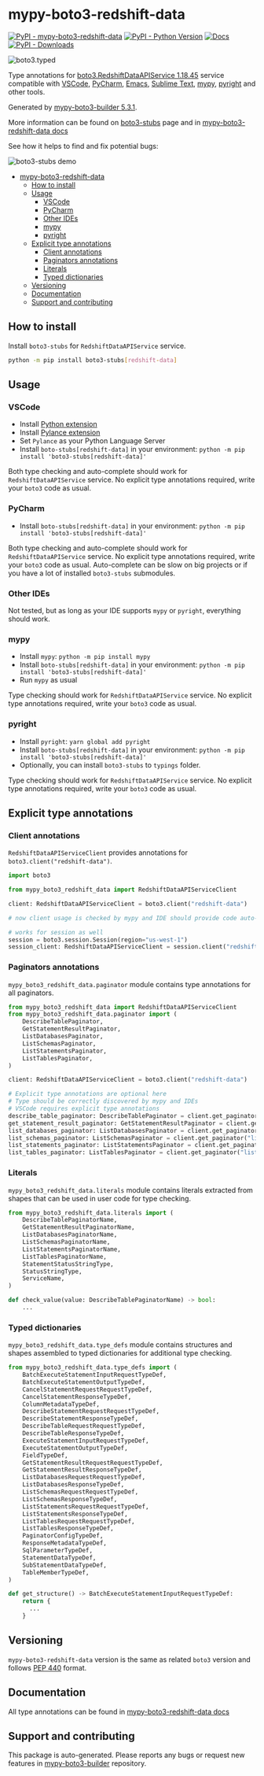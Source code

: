 <a id="mypy-boto3-redshift-data"></a>

# mypy-boto3-redshift-data

[![PyPI - mypy-boto3-redshift-data](https://img.shields.io/pypi/v/mypy-boto3-redshift-data.svg?color=blue)](https://pypi.org/project/mypy-boto3-redshift-data)
[![PyPI - Python Version](https://img.shields.io/pypi/pyversions/mypy-boto3-redshift-data.svg?color=blue)](https://pypi.org/project/mypy-boto3-redshift-data)
[![Docs](https://img.shields.io/readthedocs/mypy-boto3-builder.svg?color=blue)](https://mypy-boto3-builder.readthedocs.io/)
[![PyPI - Downloads](https://img.shields.io/pypi/dw/mypy-boto3-redshift-data?color=blue)](https://pypistats.org/packages/mypy-boto3-redshift-data)

![boto3.typed](https://github.com/vemel/mypy_boto3_builder/raw/master/logo.png)

Type annotations for
[boto3.RedshiftDataAPIService 1.18.45](https://boto3.amazonaws.com/v1/documentation/api/1.18.45/reference/services/redshift-data.html#RedshiftDataAPIService)
service compatible with [VSCode](https://code.visualstudio.com/),
[PyCharm](https://www.jetbrains.com/pycharm/),
[Emacs](https://www.gnu.org/software/emacs/),
[Sublime Text](https://www.sublimetext.com/),
[mypy](https://github.com/python/mypy),
[pyright](https://github.com/microsoft/pyright) and other tools.

Generated by
[mypy-boto3-builder 5.3.1](https://github.com/vemel/mypy_boto3_builder).

More information can be found on
[boto3-stubs](https://pypi.org/project/boto3-stubs/) page and in
[mypy-boto3-redshift-data docs](https://vemel.github.io/boto3_stubs_docs/mypy_boto3_redshift_data/)

See how it helps to find and fix potential bugs:

![boto3-stubs demo](https://github.com/vemel/mypy_boto3_builder/raw/master/demo.gif)

- [mypy-boto3-redshift-data](#mypy-boto3-redshift-data)
  - [How to install](#how-to-install)
  - [Usage](#usage)
    - [VSCode](#vscode)
    - [PyCharm](#pycharm)
    - [Other IDEs](#other-ides)
    - [mypy](#mypy)
    - [pyright](#pyright)
  - [Explicit type annotations](#explicit-type-annotations)
    - [Client annotations](#client-annotations)
    - [Paginators annotations](#paginators-annotations)
    - [Literals](#literals)
    - [Typed dictionaries](#typed-dictionaries)
  - [Versioning](#versioning)
  - [Documentation](#documentation)
  - [Support and contributing](#support-and-contributing)

<a id="how-to-install"></a>

## How to install

Install `boto3-stubs` for `RedshiftDataAPIService` service.

```bash
python -m pip install boto3-stubs[redshift-data]
```

<a id="usage"></a>

## Usage

<a id="vscode"></a>

### VSCode

- Install
  [Python extension](https://marketplace.visualstudio.com/items?itemName=ms-python.python)
- Install
  [Pylance extension](https://marketplace.visualstudio.com/items?itemName=ms-python.vscode-pylance)
- Set `Pylance` as your Python Language Server
- Install `boto-stubs[redshift-data]` in your environment:
  `python -m pip install 'boto3-stubs[redshift-data]'`

Both type checking and auto-complete should work for `RedshiftDataAPIService`
service. No explicit type annotations required, write your `boto3` code as
usual.

<a id="pycharm"></a>

### PyCharm

- Install `boto-stubs[redshift-data]` in your environment:
  `python -m pip install 'boto3-stubs[redshift-data]'`

Both type checking and auto-complete should work for `RedshiftDataAPIService`
service. No explicit type annotations required, write your `boto3` code as
usual. Auto-complete can be slow on big projects or if you have a lot of
installed `boto3-stubs` submodules.

<a id="other-ides"></a>

### Other IDEs

Not tested, but as long as your IDE supports `mypy` or `pyright`, everything
should work.

<a id="mypy"></a>

### mypy

- Install `mypy`: `python -m pip install mypy`
- Install `boto-stubs[redshift-data]` in your environment:
  `python -m pip install 'boto3-stubs[redshift-data]'`
- Run `mypy` as usual

Type checking should work for `RedshiftDataAPIService` service. No explicit
type annotations required, write your `boto3` code as usual.

<a id="pyright"></a>

### pyright

- Install `pyright`: `yarn global add pyright`
- Install `boto-stubs[redshift-data]` in your environment:
  `python -m pip install 'boto3-stubs[redshift-data]'`
- Optionally, you can install `boto3-stubs` to `typings` folder.

Type checking should work for `RedshiftDataAPIService` service. No explicit
type annotations required, write your `boto3` code as usual.

<a id="explicit-type-annotations"></a>

## Explicit type annotations

<a id="client-annotations"></a>

### Client annotations

`RedshiftDataAPIServiceClient` provides annotations for
`boto3.client("redshift-data")`.

```python
import boto3

from mypy_boto3_redshift_data import RedshiftDataAPIServiceClient

client: RedshiftDataAPIServiceClient = boto3.client("redshift-data")

# now client usage is checked by mypy and IDE should provide code auto-complete

# works for session as well
session = boto3.session.Session(region="us-west-1")
session_client: RedshiftDataAPIServiceClient = session.client("redshift-data")
```

<a id="paginators-annotations"></a>

### Paginators annotations

`mypy_boto3_redshift_data.paginator` module contains type annotations for all
paginators.

```python
from mypy_boto3_redshift_data import RedshiftDataAPIServiceClient
from mypy_boto3_redshift_data.paginator import (
    DescribeTablePaginator,
    GetStatementResultPaginator,
    ListDatabasesPaginator,
    ListSchemasPaginator,
    ListStatementsPaginator,
    ListTablesPaginator,
)

client: RedshiftDataAPIServiceClient = boto3.client("redshift-data")

# Explicit type annotations are optional here
# Type should be correctly discovered by mypy and IDEs
# VSCode requires explicit type annotations
describe_table_paginator: DescribeTablePaginator = client.get_paginator("describe_table")
get_statement_result_paginator: GetStatementResultPaginator = client.get_paginator("get_statement_result")
list_databases_paginator: ListDatabasesPaginator = client.get_paginator("list_databases")
list_schemas_paginator: ListSchemasPaginator = client.get_paginator("list_schemas")
list_statements_paginator: ListStatementsPaginator = client.get_paginator("list_statements")
list_tables_paginator: ListTablesPaginator = client.get_paginator("list_tables")
```

<a id="literals"></a>

### Literals

`mypy_boto3_redshift_data.literals` module contains literals extracted from
shapes that can be used in user code for type checking.

```python
from mypy_boto3_redshift_data.literals import (
    DescribeTablePaginatorName,
    GetStatementResultPaginatorName,
    ListDatabasesPaginatorName,
    ListSchemasPaginatorName,
    ListStatementsPaginatorName,
    ListTablesPaginatorName,
    StatementStatusStringType,
    StatusStringType,
    ServiceName,
)

def check_value(value: DescribeTablePaginatorName) -> bool:
    ...
```

<a id="typed-dictionaries"></a>

### Typed dictionaries

`mypy_boto3_redshift_data.type_defs` module contains structures and shapes
assembled to typed dictionaries for additional type checking.

```python
from mypy_boto3_redshift_data.type_defs import (
    BatchExecuteStatementInputRequestTypeDef,
    BatchExecuteStatementOutputTypeDef,
    CancelStatementRequestRequestTypeDef,
    CancelStatementResponseTypeDef,
    ColumnMetadataTypeDef,
    DescribeStatementRequestRequestTypeDef,
    DescribeStatementResponseTypeDef,
    DescribeTableRequestRequestTypeDef,
    DescribeTableResponseTypeDef,
    ExecuteStatementInputRequestTypeDef,
    ExecuteStatementOutputTypeDef,
    FieldTypeDef,
    GetStatementResultRequestRequestTypeDef,
    GetStatementResultResponseTypeDef,
    ListDatabasesRequestRequestTypeDef,
    ListDatabasesResponseTypeDef,
    ListSchemasRequestRequestTypeDef,
    ListSchemasResponseTypeDef,
    ListStatementsRequestRequestTypeDef,
    ListStatementsResponseTypeDef,
    ListTablesRequestRequestTypeDef,
    ListTablesResponseTypeDef,
    PaginatorConfigTypeDef,
    ResponseMetadataTypeDef,
    SqlParameterTypeDef,
    StatementDataTypeDef,
    SubStatementDataTypeDef,
    TableMemberTypeDef,
)

def get_structure() -> BatchExecuteStatementInputRequestTypeDef:
    return {
      ...
    }
```

<a id="versioning"></a>

## Versioning

`mypy-boto3-redshift-data` version is the same as related `boto3` version and
follows [PEP 440](https://www.python.org/dev/peps/pep-0440/) format.

<a id="documentation"></a>

## Documentation

All type annotations can be found in
[mypy-boto3-redshift-data docs](https://vemel.github.io/boto3_stubs_docs/mypy_boto3_redshift_data/)

<a id="support-and-contributing"></a>

## Support and contributing

This package is auto-generated. Please reports any bugs or request new features
in [mypy-boto3-builder](https://github.com/vemel/mypy_boto3_builder/issues/)
repository.

